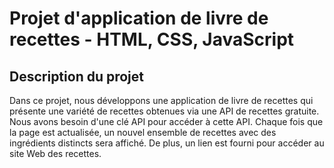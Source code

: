 # Projet d'application de livre de recettes - HTML, CSS, JavaScript

## Description du projet
Dans ce projet, nous développons une application de livre de recettes qui présente une variété de recettes obtenues via une API de recettes gratuite. Nous avons besoin d'une clé API pour accéder à cette API. Chaque fois que la page est actualisée, un nouvel ensemble de recettes avec des ingrédients distincts sera affiché. De plus, un lien est fourni pour accéder au site Web des recettes.